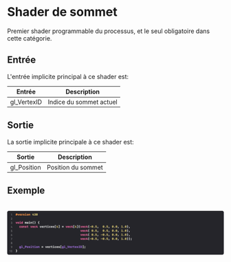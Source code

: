 # Shader de sommet

Premier shader programmable du processus, et le seul obligatoire dans cette catégorie.

## Entrée

L'entrée implicite principal à ce shader est:

| Entrée      | Description                  |
|-------------|------------------------------|
|gl_VertexID  |Indice du sommet actuel       |

## Sortie

La sortie implicite principale à ce shader est:

| Sortie      | Description       |
|-------------|-------------------|
|gl_Position  |Position du sommet |

## Exemple

<br>![Shaders Pipeline](Images/glVertexID.png)
